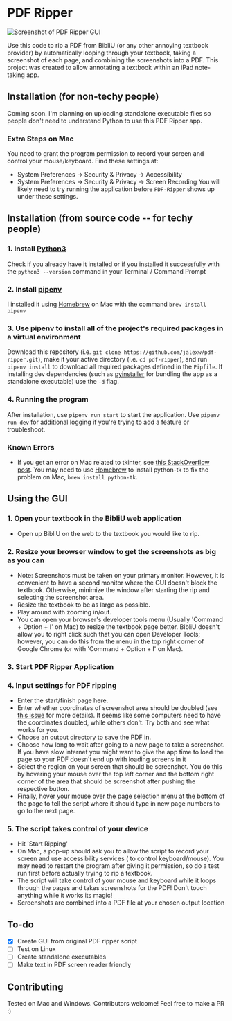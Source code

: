 # PDF Ripper

![Screenshot of PDF Ripper GUI](https://github.com/jalexw/pdf-ripper/blob/master/media/gui_screenshot.png?raw=true)

Use this code to rip a PDF from BibliU (or any other annoying textbook provider) by automatically looping through your textbook, taking a screenshot of each page, and combining the screenshots into a PDF. This project was created to allow annotating a textbook within an iPad note-taking app.

## Installation (for non-techy people)
Coming soon. I'm planning on uploading standalone executable files so people don't need to understand Python to use this PDF Ripper app.

### Extra Steps on Mac
You need to grant the program permission to record your screen and control your mouse/keyboard. Find these settings at:
- System Preferences -> Security & Privacy -> Accessibility
- System Preferences -> Security & Privacy -> Screen Recording
You will likely need to try running the application before `PDF-Ripper` shows up under these settings.

## Installation (from source code -- for techy people)
### 1. Install [Python3](https://www.python.org/downloads/) 
Check if you already have it installed or if you installed it successfully with the `python3 --version` command in your Terminal / Command Prompt

### 2. Install [pipenv](https://pypi.org/project/pipenv/) 
I installed it using [Homebrew](https://brew.sh/) on Mac with the command `brew install pipenv`

### 3. Use pipenv to install all of the project's required packages in a virtual environment
Download this repository (i.e. `git clone https://github.com/jalexw/pdf-ripper.git`), make it your active directory (i.e. `cd pdf-ripper`), and run `pipenv install` to download all required packages defined in the `Pipfile`. If installing dev dependencies (such as [pyinstaller](https://pyinstaller.org/en/stable/index.html) for bundling the app as a standalone executable) use the `-d` flag.

### 4. Running the program
After installation, use `pipenv run start` to start the application. Use `pipenv run dev` for additional logging if you're trying to add a feature or troubleshoot.

### Known Errors
- If you get an error on Mac related to tkinter, see [this StackOverflow post](https://stackoverflow.com/questions/5459444/tkinter-python-may-not-be-configured-for-tk). You may need to use [Homebrew](https://brew.sh/) to install python-tk to fix the problem on Mac, `brew install python-tk`.

## Using the GUI 
### 1. Open your textbook in the BibliU web application
- Open up BibliU on the web to the textbook you would like to rip. 

### 2. Resize your browser window to get the screenshots as big as you can
- Note: Screenshots must be taken on your primary monitor. However, it is convenient to have a second monitor where the GUI doesn't block the textbook. Otherwise, minimize the window after starting the rip and selecting the screenshot area.
- Resize the textbook to be as large as possible.
- Play around with zooming in/out.
- You can open your browser's developer tools menu (Usually 'Command + Option + I' on Mac) to resize the textbook page better. BibliU doesn't allow you to right click such that you can open Developer Tools; however, you can do this from the menu in the top right corner of Google Chrome (or with 'Command + Option + I' on Mac).

### 3. Start PDF Ripper Application

### 4. Input settings for PDF ripping
- Enter the start/finish page here.
- Enter whether coordinates of screenshot area should be doubled (see [this issue](https://github.com/python-pillow/Pillow/issues/3293) for more details). It seems like some computers need to have the coordinates doubled, while others don't. Try both and see what works for you.
- Choose an output directory to save the PDF in.
- Choose how long to wait after going to a new page to take a screenshot. If you have slow internet you might want to give the app time to load the page so your PDF doesn't end up with loading screens in it
- Select the region on your screen that should be screenshot. You do this by hovering your mouse over the top left corner and the bottom right corner of the area that should be screenshot after pushing the respective button.
- Finally, hover your mouse over the page selection menu at the bottom of the page to tell the script where it should type in new page numbers to go to the next page.

### 5. The script takes control of your device
- Hit 'Start Ripping'
- On Mac, a pop-up should ask you to allow the script to record your screen and use accessibility services ( to control keyboard/mouse). You may need to restart the program after giving it permission, so do a test run first before actually trying to rip a textbook.
- The script will take control of your mouse and keyboard while it loops through the pages and takes screenshots for the PDF! Don't touch anything while it works its magic! 
- Screenshots are combined into a PDF file at your chosen output location

## To-do
- [x] Create GUI from original PDF ripper script
- [ ] Test on Linux
- [ ] Create standalone executables
- [ ] Make text in PDF screen reader friendly

## Contributing
Tested on Mac and Windows. Contributors welcome! Feel free to make a PR :)
